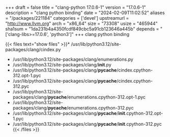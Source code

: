+++
draft = false
title = "clang-python 17.0.6-1"
version = "17.0.6-1"
description = "clang python binding"
date = "2024-02-09T11:02:52"
aliases = "/packages/221184"
categories = ['devel']
upstreamurl = "http://www.llvm.org"
arch = "x86_64"
size = "73308"
usize = "465944"
sha1sum = "1da231b4a4350fcdf849cbc5a91cb123646a445b"
depends = "['clang-libs>=17.0.6', 'python3']"
+++
clang python binding

{{< files text="show files" >}}* /usr/lib/python3.12/site-packages/clang/cindex.py
* /usr/lib/python3.12/site-packages/clang/enumerations.py
* /usr/lib/python3.12/site-packages/clang/__init__.py
* /usr/lib/python3.12/site-packages/clang/__pycache__/cindex.cpython-312.opt-1.pyc
* /usr/lib/python3.12/site-packages/clang/__pycache__/cindex.cpython-312.pyc
* /usr/lib/python3.12/site-packages/clang/__pycache__/enumerations.cpython-312.opt-1.pyc
* /usr/lib/python3.12/site-packages/clang/__pycache__/enumerations.cpython-312.pyc
* /usr/lib/python3.12/site-packages/clang/__pycache__/__init__.cpython-312.opt-1.pyc
* /usr/lib/python3.12/site-packages/clang/__pycache__/__init__.cpython-312.pyc
{{< /files >}}
